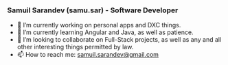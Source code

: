 ### Samuil Sarandev (samu.sar) - Software Developer

- 🔭 I’m currently working on personal apps and DXC things.
- 🌱 I’m currently learning Angular and Java, as well as patience.
- 👯 I’m looking to collaborate on Full-Stack projects, as well as any and all other interesting things permitted by law.
- 📫 How to reach me: samuil.sarandev@gmail.com
